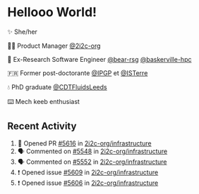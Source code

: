 # Hellooo World!

✨ She/her

👩‍💻 Product Manager [@2i2c-org](https://2i2c.org/)

🐻 Ex-Research Software Engineer [@bear-rsg](https://github.com/bear-rsg) [@baskerville-hpc](https://github.com/baskerville-hpc) 

🇫🇷 Former post-doctorante [@IPGP](https://github.com/IPGP) et [@ISTerre](https://www.isterre.fr/) 

💧 PhD graduate [@CDTFluidsLeeds](https://fluid-dynamics.leeds.ac.uk/) 

⌨️ Mech keeb enthusiast 

## Recent Activity 

<!--START_SECTION:activity-->
1. 💪 Opened PR [#5616](https://github.com/2i2c-org/infrastructure/pull/5616) in [2i2c-org/infrastructure](https://github.com/2i2c-org/infrastructure)
2. 🗣 Commented on [#5548](https://github.com/2i2c-org/infrastructure/issues/5548#issuecomment-2690686497) in [2i2c-org/infrastructure](https://github.com/2i2c-org/infrastructure)
3. 🗣 Commented on [#5552](https://github.com/2i2c-org/infrastructure/issues/5552#issuecomment-2690205927) in [2i2c-org/infrastructure](https://github.com/2i2c-org/infrastructure)
4. ❗ Opened issue [#5609](https://github.com/2i2c-org/infrastructure/issues/5609) in [2i2c-org/infrastructure](https://github.com/2i2c-org/infrastructure)
5. ❗ Opened issue [#5606](https://github.com/2i2c-org/infrastructure/issues/5606) in [2i2c-org/infrastructure](https://github.com/2i2c-org/infrastructure)
<!--END_SECTION:activity-->
